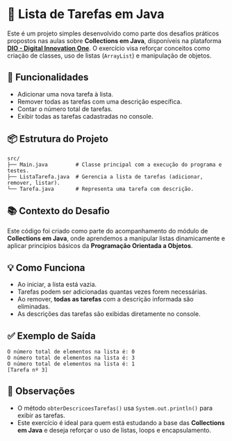 # 📝 Lista de Tarefas em Java

Este é um projeto simples desenvolvido como parte dos desafios práticos propostos nas aulas sobre **Collections em Java**, disponíveis na plataforma **[DIO - Digital Innovation One](https://www.dio.me/)**. O exercício visa reforçar conceitos como criação de classes, uso de listas (`ArrayList`) e manipulação de objetos.

## 🧠 Funcionalidades

* Adicionar uma nova tarefa à lista.
* Remover todas as tarefas com uma descrição específica.
* Contar o número total de tarefas.
* Exibir todas as tarefas cadastradas no console.

## 📦 Estrutura do Projeto

```
src/
├── Main.java         # Classe principal com a execução do programa e testes.
├── ListaTarefa.java  # Gerencia a lista de tarefas (adicionar, remover, listar).
└── Tarefa.java       # Representa uma tarefa com descrição.
```

## 📚 Contexto do Desafio

Este código foi criado como parte do acompanhamento do módulo de **Collections em Java**, onde aprendemos a manipular listas dinamicamente e aplicar princípios básicos da **Programação Orientada a Objetos**.

## 💡 Como Funciona

* Ao iniciar, a lista está vazia.
* Tarefas podem ser adicionadas quantas vezes forem necessárias.
* Ao remover, **todas as tarefas** com a descrição informada são eliminadas.
* As descrições das tarefas são exibidas diretamente no console.

## ✅ Exemplo de Saída

```
O número total de elementos na lista é: 0
O número total de elementos na lista é: 3
O número total de elementos na lista é: 1
[Tarefa nº 3]
```

## 📌 Observações

* O método `obterDescricoesTarefas()` usa `System.out.println()` para exibir as tarefas.
* Este exercício é ideal para quem está estudando a base das **Collections em Java** e deseja reforçar o uso de listas, loops e encapsulamento.
